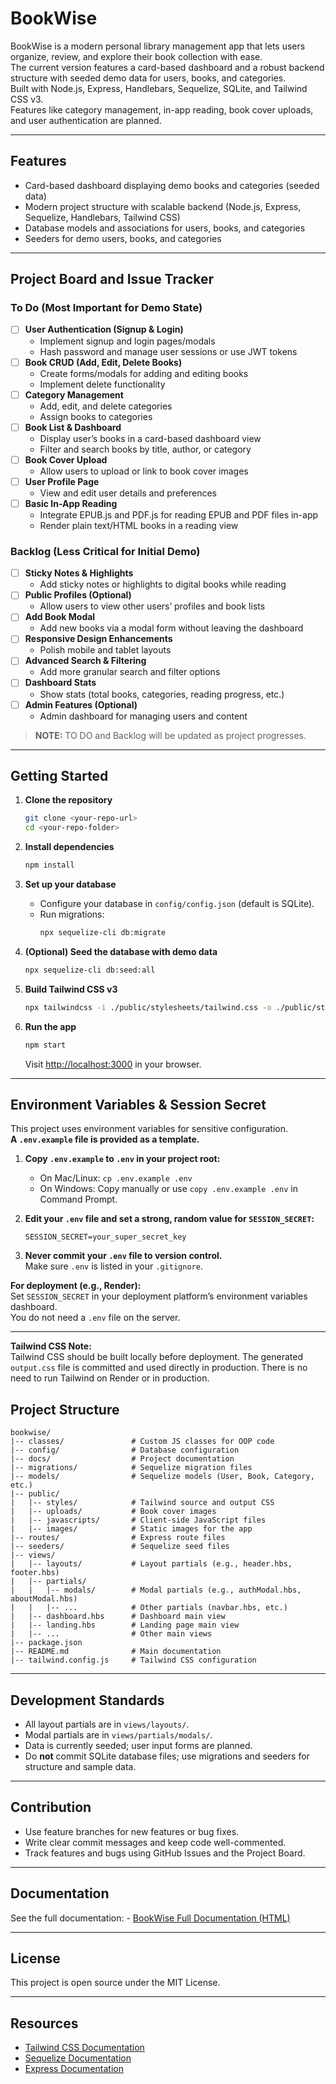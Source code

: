 # BookWise

BookWise is a modern personal library management app that lets users organize, review, and explore their book collection with ease.  
The current version features a card-based dashboard and a robust backend structure with seeded demo data for users, books, and categories.  
Built with Node.js, Express, Handlebars, Sequelize, SQLite, and Tailwind CSS v3.  
Features like category management, in-app reading, book cover uploads, and user authentication are planned.

---

## Features

- Card-based dashboard displaying demo books and categories (seeded data)
- Modern project structure with scalable backend (Node.js, Express, Sequelize, Handlebars, Tailwind CSS)
- Database models and associations for users, books, and categories
- Seeders for demo users, books, and categories

---

## Project Board and Issue Tracker

### To Do (Most Important for Demo State)
- [ ] **User Authentication (Signup & Login)**
  - Implement signup and login pages/modals
  - Hash password and manage user sessions or use JWT tokens
- [ ] **Book CRUD (Add, Edit, Delete Books)**
  - Create forms/modals for adding and editing books
  - Implement delete functionality
- [ ] **Category Management**
  - Add, edit, and delete categories
  - Assign books to categories
- [ ] **Book List & Dashboard**
  - Display user’s books in a card-based dashboard view
  - Filter and search books by title, author, or category
- [ ] **Book Cover Upload**
  - Allow users to upload or link to book cover images
- [ ] **User Profile Page**
  - View and edit user details and preferences
- [ ] **Basic In-App Reading**
  - Integrate EPUB.js and PDF.js for reading EPUB and PDF files in-app
  - Render plain text/HTML books in a reading view

### Backlog (Less Critical for Initial Demo)
- [ ] **Sticky Notes & Highlights**
  - Add sticky notes or highlights to digital books while reading
- [ ] **Public Profiles (Optional)**
  - Allow users to view other users’ profiles and book lists
- [ ] **Add Book Modal**
  - Add new books via a modal form without leaving the dashboard
- [ ] **Responsive Design Enhancements**
  - Polish mobile and tablet layouts
- [ ] **Advanced Search & Filtering**
  - Add more granular search and filter options
- [ ] **Dashboard Stats**
  - Show stats (total books, categories, reading progress, etc.)
- [ ] **Admin Features (Optional)**
  - Admin dashboard for managing users and content

> **NOTE:** TO DO and Backlog will be updated as project progresses.

---

## Getting Started

1. **Clone the repository**
   ```bash
   git clone <your-repo-url>
   cd <your-repo-folder>
   ```

2. **Install dependencies**
   ```bash
   npm install
   ```

3. **Set up your database**
   - Configure your database in `config/config.json` (default is SQLite).
   - Run migrations:
     ```bash
     npx sequelize-cli db:migrate
     ```

4. **(Optional) Seed the database with demo data**
   ```bash
   npx sequelize-cli db:seed:all
   ```

5. **Build Tailwind CSS v3**
   ```bash
   npx tailwindcss -i ./public/stylesheets/tailwind.css -o ./public/stylesheets/output.css --watch
   ```

6. **Run the app**
   ```bash
   npm start
   ```
   Visit [http://localhost:3000](http://localhost:3000) in your browser.

---

## Environment Variables & Session Secret

This project uses environment variables for sensitive configuration.  
**A `.env.example` file is provided as a template.**

1. **Copy `.env.example` to `.env` in your project root:**
   - On Mac/Linux: `cp .env.example .env`
   - On Windows: Copy manually or use `copy .env.example .env` in Command Prompt.

2. **Edit your `.env` file and set a strong, random value for `SESSION_SECRET`:**
   ```
   SESSION_SECRET=your_super_secret_key
   ```

3. **Never commit your `.env` file to version control.**  
   Make sure `.env` is listed in your `.gitignore`.

**For deployment (e.g., Render):**  
Set `SESSION_SECRET` in your deployment platform’s environment variables dashboard.  
You do not need a `.env` file on the server.

---

**Tailwind CSS Note:**  
Tailwind CSS should be built locally before deployment. The generated `output.css` file is committed and used directly in production. There is no need to run Tailwind on Render or in production.

## Project Structure

```
bookwise/
|-- classes/               # Custom JS classes for OOP code
|-- config/                # Database configuration
|-- docs/                  # Project documentation
|-- migrations/            # Sequelize migration files
|-- models/                # Sequelize models (User, Book, Category, etc.)
|-- public/
|   |-- styles/            # Tailwind source and output CSS
|   |-- uploads/           # Book cover images
|   |-- javascripts/       # Client-side JavaScript files
|   |-- images/            # Static images for the app
|-- routes/                # Express route files
|-- seeders/               # Sequelize seed files
|-- views/
|   |-- layouts/           # Layout partials (e.g., header.hbs, footer.hbs)
|   |-- partials/
|   |   |-- modals/        # Modal partials (e.g., authModal.hbs, aboutModal.hbs)
|   |   |-- ...            # Other partials (navbar.hbs, etc.)
|   |-- dashboard.hbs      # Dashboard main view
|   |-- landing.hbs        # Landing page main view
|   |-- ...                # Other main views
|-- package.json
|-- README.md              # Main documentation  
|-- tailwind.config.js     # Tailwind CSS configuration
```

---

## Development Standards

- All layout partials are in `views/layouts/`.
- Modal partials are in `views/partials/modals/`.
- Data is currently seeded; user input forms are planned.
- Do **not** commit SQLite database files; use migrations and seeders for structure and sample data.

---

## Contribution

- Use feature branches for new features or bug fixes.
- Write clear commit messages and keep code well-commented.
- Track features and bugs using GitHub Issues and the Project Board.

---

## Documentation

See the full documentation: - <a href="https://joesalaz.github.io/BookWise/index.html" target="_blank">BookWise Full Documentation (HTML)</a>

---

## License

This project is open source under the MIT License.

---

## Resources

- <a href="https://tailwindcss.com/docs/" target="_blank">Tailwind CSS Documentation</a>
- <a href="https://sequelize.org/master/" target="_blank">Sequelize Documentation</a>
- <a href="https://expressjs.com/" target="_blank">Express Documentation</a>

```